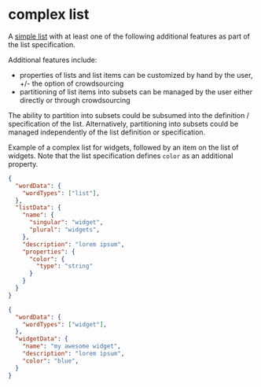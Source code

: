 complex list
======

A [simple list](simpleList.md) with at least one of the following additional features as part of the list specification.

Additional features include: 
- properties of lists and list items can be customized by hand by the user, +/- the option of crowdsourcing
- partitioning of list items into subsets can be managed by the user either directly or through crowdsourcing

The ability to partition into subsets could be subsumed into the definition / specification of the list. Alternatively, partitioning into subsets could be managed independently of the list definition or specification.

Example of a complex list for widgets, followed by an item on the list of widgets. Note that the list specification defines `color` as an additional property.

```json
{
  "wordData": {
    "wordTypes": ["list"],
  },
  "listData": {
    "name": {
      "singular": "widget",
      "plural": "widgets",
    },
    "description": "lorem ipsum",
    "properties": {
      "color": {
        "type": "string"
      }
    }
  }
}
```

```json
{
  "wordData": {
    "wordTypes": ["widget"],
  },
  "widgetData": {
    "name": "my awesome widget",
    "description": "lorem ipsum",
    "color": "blue",
  }
}
```


